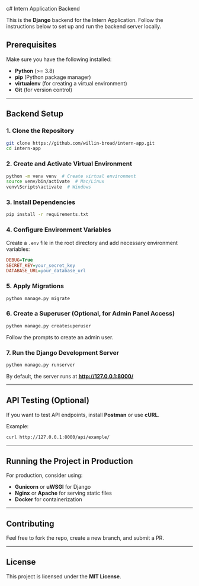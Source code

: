 c# Intern Application Backend

This is the **Django** backend for the Intern Application. Follow the instructions below to set up and run the backend server locally.

## Prerequisites
Make sure you have the following installed:
- **Python** (>= 3.8)
- **pip** (Python package manager)
- **virtualenv** (for creating a virtual environment)
- **Git** (for version control)

---

## Backend Setup

### **1. Clone the Repository**
```sh
git clone https://github.com/willin-broad/intern-app.git
cd intern-app
```

### **2. Create and Activate Virtual Environment**
```sh
python -m venv venv  # Create virtual environment
source venv/bin/activate  # Mac/Linux
venv\Scripts\activate  # Windows
```

### **3. Install Dependencies**
```sh
pip install -r requirements.txt
```

### **4. Configure Environment Variables**
Create a `.env` file in the root directory and add necessary environment variables:
```ini
DEBUG=True
SECRET_KEY=your_secret_key
DATABASE_URL=your_database_url
```

### **5. Apply Migrations**
```sh
python manage.py migrate
```

### **6. Create a Superuser (Optional, for Admin Panel Access)**
```sh
python manage.py createsuperuser
```
Follow the prompts to create an admin user.

### **7. Run the Django Development Server**
```sh
python manage.py runserver
```
By default, the server runs at **http://127.0.0.1:8000/**

---

## API Testing (Optional)
If you want to test API endpoints, install **Postman** or use **cURL**.

Example:
```sh
curl http://127.0.0.1:8000/api/example/
```

---

## Running the Project in Production
For production, consider using:
- **Gunicorn** or **uWSGI** for Django
- **Nginx** or **Apache** for serving static files
- **Docker** for containerization

---

## Contributing
Feel free to fork the repo, create a new branch, and submit a PR.

---

## License
This project is licensed under the **MIT License**.

